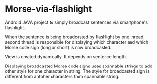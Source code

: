 # Morse-via-flashlight
Android JAVA project to simply broadcast sentences via smartphone's flashlight.

When the sentence is being broadcasted by flashlight by one thread, second thread is responsible for 
displaying which character and which Morse code sign (long or short) is now broadcasted.

View is created dynamically. It depends on sentence length.

Displaying broadcasted Morse code signs uses spannable strings to add other style for one character in string. 
The style for broadcasted sign is different from antoher characters from spannable string.
